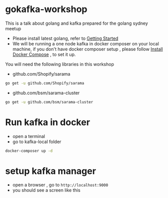 # gokafka-workshop

This is a talk about golang and kafka prepared for the golang sydney meetup 

* Please install latest golang, refer to [Getting Started](https://golang.org/doc/install)
* We will be running a one node kafka in docker composer on your local machine, if you don't have docker composer setup , please follow [Install Docker Compose](https://docs.docker.com/compose/install/) , to set it up.

You will need the following libraries in this workshop
* github.com/Shopify/sarama
```bash
go get -u github.com/Shopify/sarama
```
* github.com/bsm/sarama-cluster
```bash
go get -u github.com/bsm/sarama-cluster
```

# Run kafka in docker
* open a terminal
* go to kafka-local folder
```bash
docker-composer up -d
```

# setup kafka manager
* open a browser  , go to `http://localhost:9000`
* you should see a screen like this
